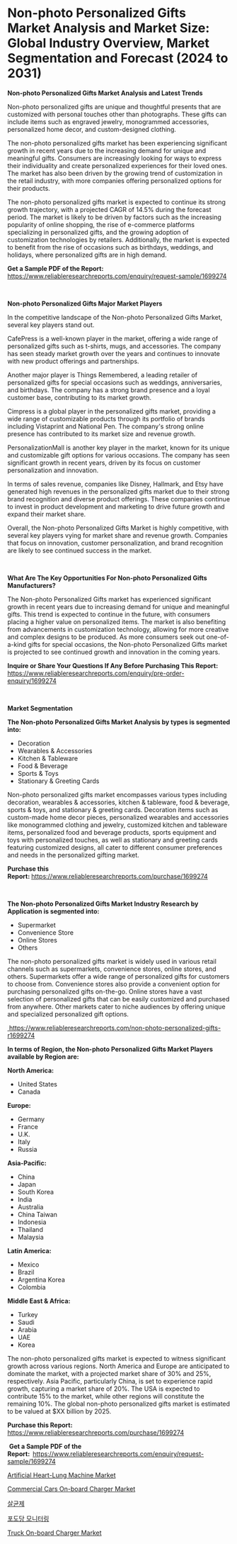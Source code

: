 <p><h1>Non-photo Personalized Gifts Market Analysis and Market Size: Global Industry Overview, Market Segmentation and Forecast (2024 to 2031)</h1></p><p><strong>Non-photo Personalized Gifts Market Analysis and Latest Trends</strong></p>
<p><p>Non-photo personalized gifts are unique and thoughtful presents that are customized with personal touches other than photographs. These gifts can include items such as engraved jewelry, monogrammed accessories, personalized home decor, and custom-designed clothing.</p><p>The non-photo personalized gifts market has been experiencing significant growth in recent years due to the increasing demand for unique and meaningful gifts. Consumers are increasingly looking for ways to express their individuality and create personalized experiences for their loved ones. The market has also been driven by the growing trend of customization in the retail industry, with more companies offering personalized options for their products.</p><p>The non-photo personalized gifts market is expected to continue its strong growth trajectory, with a projected CAGR of 14.5% during the forecast period. The market is likely to be driven by factors such as the increasing popularity of online shopping, the rise of e-commerce platforms specializing in personalized gifts, and the growing adoption of customization technologies by retailers. Additionally, the market is expected to benefit from the rise of occasions such as birthdays, weddings, and holidays, where personalized gifts are in high demand.</p></p>
<p><strong>Get a Sample PDF of the Report:&nbsp;</strong> <a href="https://www.reliableresearchreports.com/enquiry/request-sample/1699274">https://www.reliableresearchreports.com/enquiry/request-sample/1699274</a></p>
<p>&nbsp;</p>
<p><strong>Non-photo Personalized Gifts Major Market Players</strong></p>
<p><p>In the competitive landscape of the Non-photo Personalized Gifts Market, several key players stand out. </p><p>CafePress is a well-known player in the market, offering a wide range of personalized gifts such as t-shirts, mugs, and accessories. The company has seen steady market growth over the years and continues to innovate with new product offerings and partnerships.</p><p>Another major player is Things Remembered, a leading retailer of personalized gifts for special occasions such as weddings, anniversaries, and birthdays. The company has a strong brand presence and a loyal customer base, contributing to its market growth.</p><p>Cimpress is a global player in the personalized gifts market, providing a wide range of customizable products through its portfolio of brands including Vistaprint and National Pen. The company's strong online presence has contributed to its market size and revenue growth.</p><p>PersonalizationMall is another key player in the market, known for its unique and customizable gift options for various occasions. The company has seen significant growth in recent years, driven by its focus on customer personalization and innovation.</p><p>In terms of sales revenue, companies like Disney, Hallmark, and Etsy have generated high revenues in the personalized gifts market due to their strong brand recognition and diverse product offerings. These companies continue to invest in product development and marketing to drive future growth and expand their market share.</p><p>Overall, the Non-photo Personalized Gifts Market is highly competitive, with several key players vying for market share and revenue growth. Companies that focus on innovation, customer personalization, and brand recognition are likely to see continued success in the market.</p></p>
<p>&nbsp;</p>
<p><strong>What Are The Key Opportunities For Non-photo Personalized Gifts Manufacturers?</strong></p>
<p><p>The Non-photo Personalized Gifts market has experienced significant growth in recent years due to increasing demand for unique and meaningful gifts. This trend is expected to continue in the future, with consumers placing a higher value on personalized items. The market is also benefiting from advancements in customization technology, allowing for more creative and complex designs to be produced. As more consumers seek out one-of-a-kind gifts for special occasions, the Non-photo Personalized Gifts market is projected to see continued growth and innovation in the coming years.</p></p>
<p><strong>Inquire or Share Your Questions If Any Before Purchasing This Report:</strong> <a href="https://www.reliableresearchreports.com/enquiry/pre-order-enquiry/1699274">https://www.reliableresearchreports.com/enquiry/pre-order-enquiry/1699274</a></p>
<p>&nbsp;</p>
<p><strong>Market Segmentation</strong></p>
<p><strong>The Non-photo Personalized Gifts Market Analysis by types is segmented into:</strong></p>
<p><ul><li>Decoration</li><li>Wearables & Accessories</li><li>Kitchen & Tableware</li><li>Food & Beverage</li><li>Sports & Toys</li><li>Stationary & Greeting Cards</li></ul></p>
<p><p>Non-photo personalized gifts market encompasses various types including decoration, wearables & accessories, kitchen & tableware, food & beverage, sports & toys, and stationary & greeting cards. Decoration items such as custom-made home decor pieces, personalized wearables and accessories like monogrammed clothing and jewelry, customized kitchen and tableware items, personalized food and beverage products, sports equipment and toys with personalized touches, as well as stationary and greeting cards featuring customized designs, all cater to different consumer preferences and needs in the personalized gifting market.</p></p>
<p><strong>Purchase this Report:&nbsp;</strong><a href="https://www.reliableresearchreports.com/purchase/1699274">https://www.reliableresearchreports.com/purchase/1699274</a></p>
<p>&nbsp;</p>
<p><strong>The Non-photo Personalized Gifts Market Industry Research by Application is segmented into:</strong></p>
<p><ul><li>Supermarket</li><li>Convenience Store</li><li>Online Stores</li><li>Others</li></ul></p>
<p><p>The non-photo personalized gifts market is widely used in various retail channels such as supermarkets, convenience stores, online stores, and others. Supermarkets offer a wide range of personalized gifts for customers to choose from. Convenience stores also provide a convenient option for purchasing personalized gifts on-the-go. Online stores have a vast selection of personalized gifts that can be easily customized and purchased from anywhere. Other markets cater to niche audiences by offering unique and specialized personalized gift options.</p></p>
<p><a href="https://www.reliableresearchreports.com/non-photo-personalized-gifts-r1699274">&nbsp;https://www.reliableresearchreports.com/non-photo-personalized-gifts-r1699274</a></p>
<p><strong>In terms of Region, the Non-photo Personalized Gifts Market Players available by Region are:</strong></p>
<p>
    <p> <strong> North America: </strong>
        <ul>
            <li>United States</li>
            <li>Canada</li>
        </ul>
        </p> 
    <p> <strong> Europe: </strong>
        <ul>
            <li>Germany</li>
            <li>France</li>
            <li>U.K.</li>
            <li>Italy</li>
            <li>Russia</li>
        </ul>
        </p> 
    <p> <strong> Asia-Pacific: </strong>
        <ul>
            <li>China</li>
            <li>Japan</li>
            <li>South Korea</li>
            <li>India</li>
            <li>Australia</li>
            <li>China Taiwan</li>
            <li>Indonesia</li>
            <li>Thailand</li>
            <li>Malaysia</li>
        </ul>
        </p> 
    <p> <strong> Latin America: </strong>
        <ul>
            <li>Mexico</li>
            <li>Brazil</li>
            <li>Argentina Korea</li>
            <li>Colombia</li>
        </ul>
        </p> 
    <p> <strong> Middle East & Africa: </strong>
        <ul>
            <li>Turkey</li>
            <li>Saudi</li>
            <li>Arabia</li>
            <li>UAE</li>
            <li>Korea</li>
        </ul>
    </p>
    </p>
<p><p>The non-photo personalized gifts market is expected to witness significant growth across various regions. North America and Europe are anticipated to dominate the market, with a projected market share of 30% and 25%, respectively. Asia Pacific, particularly China, is set to experience rapid growth, capturing a market share of 20%. The USA is expected to contribute 15% to the market, while other regions will constitute the remaining 10%. The global non-photo personalized gifts market is estimated to be valued at $XX billion by 2025.</p></p>
<p><strong>Purchase this Report: </strong><a href="https://www.reliableresearchreports.com/purchase/1699274">https://www.reliableresearchreports.com/purchase/1699274</a></p>
<p>&nbsp;<strong>Get a Sample PDF of the Report:&nbsp;&nbsp;</strong><a href="https://www.reliableresearchreports.com/enquiry/request-sample/1699274">https://www.reliableresearchreports.com/enquiry/request-sample/1699274</a></p>
<p><strong></strong></p>
<p><p><a href="https://www.linkedin.com/pulse/artificial-heart-lung-machine-market-analysis-sze-forecasted-rvy3e">Artificial Heart-Lung Machine Market</a></p><p><a href="https://github.com/seekum/Market-Research-Report-List-2/blob/main/commercial-cars-on-board-charger-market.md">Commercial Cars On-board Charger Market</a></p><p><a href="https://github.com/RonSpencer61/Market-Research-Report-List-1/blob/main/362555164370.md">살균제</a></p><p><a href="https://github.com/CarmellaLang1/Market-Research-Report-List-1/blob/main/931943064371.md">포도당 모니터링</a></p><p><a href="https://github.com/timeliteaut/Market-Research-Report-List-2/blob/main/truck-on-board-charger-market.md">Truck On-board Charger Market</a></p></p>